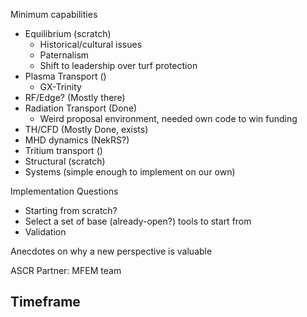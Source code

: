 Minimum capabilities
- Equilibrium (scratch)
	- Historical/cultural issues
	- Paternalism
	- Shift to leadership over turf protection
- Plasma Transport ()
	- GX-Trinity
- RF/Edge? (Mostly there)
- Radiation Transport (Done)
	- Weird proposal environment, needed own code to win funding
- TH/CFD (Mostly Done, exists)
- MHD dynamics (NekRS?)
- Tritium transport ()
- Structural (scratch)
- Systems (simple enough to implement on our own)

Implementation Questions
- Starting from scratch?
- Select a set of base (already-open?) tools to start from
- Validation


Anecdotes on why a new perspective is valuable

ASCR Partner: MFEM team

Timeframe
 - 